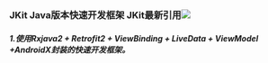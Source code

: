 ### JKit Java版本快速开发框架  JKit最新引用[![](https://jitpack.io/v/DuskSunShine/JKit.svg)](https://jitpack.io/#DuskSunShine/JKit)
##### 1.使用Rxjava2 + Retrofit2 + ViewBinding + LiveData + ViewModel +AndroidX封装的快速开发框架。
